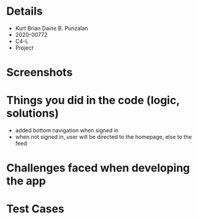 # Details
- Kurt Brian Daine B. Punzalan
- 2020-00772
- C4-L
- Project

# Screenshots


# Things you did in the code (logic, solutions)
- added bottom navigation when signed in
- when not signed in, user will be directed to the homepage, else to the feed

# Challenges faced when developing the app


# Test Cases
